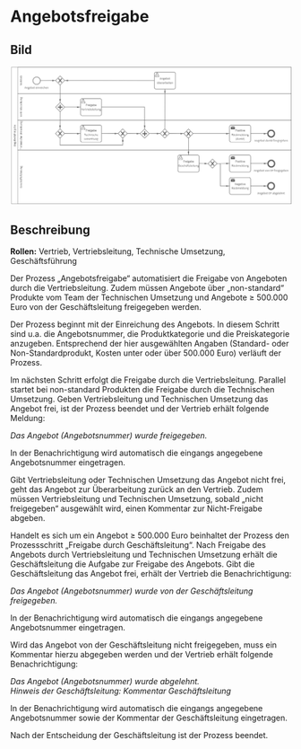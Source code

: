 # Angebotsfreigabe
## Bild
<img src="./angebotsfreigabe.png">

## Beschreibung 

**Rollen:** Vertrieb, Vertriebsleitung, Technische Umsetzung, Geschäftsführung

Der Prozess „Angebotsfreigabe“ automatisiert die Freigabe von Angeboten durch die Vertriebsleitung. Zudem müssen Angebote über „non-standard“ Produkte vom Team der Technischen Umsetzung und Angebote ≥ 500.000 Euro von der Geschäftsleitung freigegeben werden.

Der Prozess beginnt mit der Einreichung des Angebots. In diesem Schritt sind u.a. die Angebotsnummer, die Produktkategorie und die Preiskategorie anzugeben. Entsprechend der hier ausgewählten Angaben (Standard- oder Non-Standardprodukt, Kosten unter oder über 500.000 Euro) verläuft der Prozess.

Im nächsten Schritt erfolgt die Freigabe durch die Vertriebsleitung. Parallel startet bei non-standard Produkten die Freigabe durch die Technischen Umsetzung. Geben Vertriebsleitung und Technischen Umsetzung das Angebot frei, ist der Prozess beendet und der Vertrieb erhält folgende Meldung:

_Das Angebot (Angebotsnummer) wurde freigegeben._

In der Benachrichtigung wird automatisch die eingangs angegebene Angebotsnummer eingetragen.

Gibt Vertriebsleitung oder Technischen Umsetzung das Angebot nicht frei, geht das Angebot zur Überarbeitung zurück an den Vertrieb. Zudem müssen Vertriebsleitung und Technischen Umsetzung, sobald „nicht freigegeben“ ausgewählt wird, einen Kommentar zur Nicht-Freigabe abgeben.

Handelt es sich um ein Angebot ≥ 500.000 Euro beinhaltet der Prozess den Prozessschritt „Freigabe durch Geschäftsleitung“. Nach Freigabe des Angebots durch Vertriebsleitung und Technischen Umsetzung erhält die Geschäftsleitung die Aufgabe zur Freigabe des Angebots. Gibt die Geschäftsleitung das Angebot frei, erhält der Vertrieb die Benachrichtigung:

_Das Angebot (Angebotsnummer) wurde von der Geschäftsleitung freigegeben._

In der Benachrichtigung wird automatisch die eingangs angegebene Angebotsnummer eingetragen.

Wird das Angebot von der Geschäftsleitung nicht freigegeben, muss ein Kommentar hierzu abgegeben werden und der Vertrieb erhält folgende Benachrichtigung:

_Das Angebot (Angebotsnummer) wurde abgelehnt.  
Hinweis der Geschäftsleitung: Kommentar Geschäftsleitung_

In der Benachrichtigung wird automatisch die eingangs angegebene Angebotsnummer sowie der Kommentar der Geschäftsleitung eingetragen.

Nach der Entscheidung der Geschäftsleitung ist der Prozess beendet.
